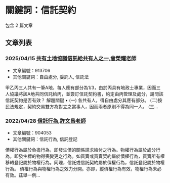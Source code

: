 # 關鍵詞：信託契約

包含 2 篇文章

## 文章列表

### 2025/04/15 [共有土地協議信託給共有人之一,曾榮耀老師](../../articles/913706_%E5%85%B1%E6%9C%89%E5%9C%9F%E5%9C%B0%E5%8D%94%E8%AD%B0%E4%BF%A1%E8%A8%97%E7%B5%A6%E5%85%B1%E6%9C%89%E4%BA%BA%E4%B9%8B%E4%B8%80%2C%E6%9B%BE%E6%A6%AE%E8%80%80%E8%80%81%E5%B8%AB.md)
- 文章編號：913706
- 其他關鍵詞：自由處分, 委託人, 信託法

甲乙丙三人共有一筆A地，每人應有部分為1/3，由於丙具有地政士專業，因而三人協議將該A地共同信託給丙，並簽訂信託契約書，約定由丙管理及處分，請問該信託契約是否有效？ 解題關鍵 • (一) 各共有人，得自由處分其應有部分。 (二)按民法規定，契約交易雙方為對立之當事人，因而兩者原則不得為同一人。 (三...

### 2022/04/28 [信託行為,許文昌老師](../../articles/904053_%E4%BF%A1%E8%A8%97%E8%A1%8C%E7%82%BA%2C%E8%A8%B1%E6%96%87%E6%98%8C%E8%80%81%E5%B8%AB.md)
- 文章編號：904053
- 其他關鍵詞：信託行為, 信託登記

債權行為屬於負擔行為，即發生債的關係請求給付之行為。物權行為屬於處分行為，即發生標的物得喪變更之行為。如買賣或買賣契約屬於債權行為，買賣所有權移轉登記屬於物權行為。同理，信託或信託契約屬於債權行為，信託登記屬於物權行為。 債權行為與物權行為之效力分開。亦即，縱債權行為有效，物權行為未必有效。茲舉一例...
